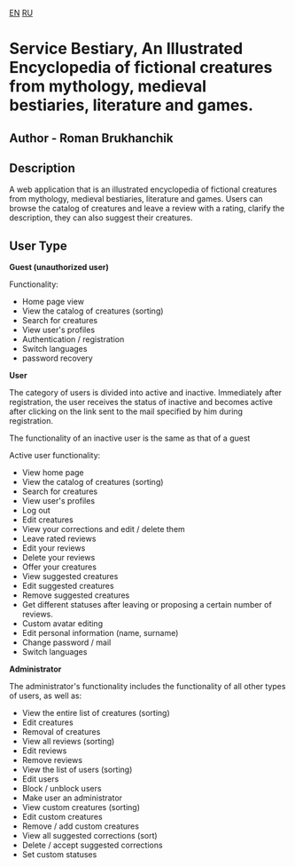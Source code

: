 [EN](/README.md) [RU](/README.ru.md)
# Service Bestiary, An Illustrated Encyclopedia of fictional creatures from mythology, medieval bestiaries, literature and games.
## Author - Roman Brukhanchik

## Description
A web application that is an illustrated encyclopedia of fictional creatures from mythology, medieval bestiaries, literature and games. Users can browse the catalog of creatures and leave a review with a rating, clarify the description, they can also suggest their creatures.
## User Type

**Guest (unauthorized user)**

Functionality:
* Home page view
* View the catalog of creatures (sorting)
* Search for creatures
* View user's profiles
* Authentication / registration
* Switch languages
* password recovery

**User**

The category of users is divided into active and inactive.
Immediately after registration, the user receives the status of inactive and becomes active after clicking on the link sent to the mail specified by him during registration.

The functionality of an inactive user is the same as that of a guest

Active user functionality:
* View home page
* View the catalog of creatures (sorting)
* Search for creatures
* View user's profiles
* Log out
* Edit creatures
* View your corrections and edit / delete them
* Leave rated reviews
* Edit your reviews
* Delete your reviews
* Offer your creatures
* View suggested creatures
* Edit suggested creatures
* Remove suggested creatures
* Get different statuses after leaving or proposing a certain number of reviews.
* Custom avatar editing
* Edit personal information (name, surname)
* Change password / mail
* Switch languages

**Administrator**

The administrator's functionality includes the functionality of all other types of users, as well as:
* View the entire list of creatures (sorting)
* Edit creatures
* Removal of creatures
* View all reviews (sorting)
* Edit reviews
* Remove reviews
* View the list of users (sorting)
* Edit users
* Block / unblock users
* Make user an administrator
* View custom creatures (sorting)
* Edit custom creatures
* Remove / add custom creatures
* View all suggested corrections (sort)
* Delete / accept suggested corrections
* Set custom statuses
